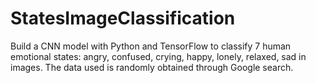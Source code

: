 # StatesImageClassification

Build a CNN model with Python and TensorFlow to classify 7 human emotional states: angry, confused, crying, happy, lonely, relaxed, sad in images. The data used is randomly obtained through Google search.